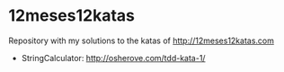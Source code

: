 12meses12katas
==============

Repository with my solutions to the katas of http://12meses12katas.com

* StringCalculator: http://osherove.com/tdd-kata-1/